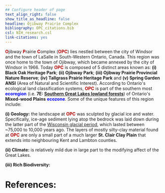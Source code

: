 ```yaml
---
## Configure header of page
text_align_right: false
show_title_as_headline: false
headline: Ojibway Prairie Complex
bibliography: OPC_citations.bib
csl: NIH_research.csl
link-citations: yes
---
```

<style type="text/css">
#Dred { font-weight: bold; color: rgb(175, 0, 0); }
#Gold { font-weight: bold; color: rgb(230, 190, 0); }
#Fgr { font-weight: bold; color: rgb(20, 80, 20); }
#Blue { font-weight: bold; color: blue; }
</style>

<!-- this is a subheadline -->
<span id="Dred">O</span>jibway <span id="Dred">P</span>rairie <span id="Dred">C</span>omplex (<span id="Dred">OPC</span>) lies nestled between the city of Windsor and the town of LaSalle in South-Western Ontario, Canada. This region was once home to the town of Ojibway, which became annexed by the city of Windsor in 1966. Today <span id="Dred">OPC</span> is composed of 5 distinct areas known as: **(i) Black Oak Heritage Park**; **(ii) Ojibway Park**; **(iii) Ojibway Prairie Provincial Nature Reserve**; **(iv) Tallgrass Prairie Heritage Park** and **(v) Spring Garden ANSI** (Area of Natural and Scientific Interest). According to Ontario's ecological land classification systems, <span id="Dred">OPC</span> is part of the southern most <span id="Blue">ecoregion</span> (i.e. **7E: [Southern Great Lakes lowland forests](https://www.ontario.ca/page/ecosystems-ontario-part-1-ecozones-and-ecoregions)**) of Ontario's **Mixed-wood Plains** <span id="Blue">ecozone</span>. Some of the unique features of this region include:  

**(i) Geology:** the landscape at <span id="Dred">OPC</span> was sculpted by glacial ice and water. Specifically, ice-age sediment lying atop the bedrock was laid down during the latter part of the [Wisconsin glacial period](https://opentextbc.ca/geology/chapter/16-1-glacial-periods-in-earths-history/), which lasted between ~75,000 to 10,000 years ago. The layers of mostly silty-clay material found at <span id="Dred">OPC</span> are only a small part of a much larger **St. Clair Clay Plain** that extends into neighbouring Kent and Lambton counties.

**(ii) Climate:** is relatively mild due in large part to the modifying affect of the Great Lakes. 

**(iii) Rich Biodiversity:** 

# References:


